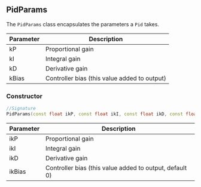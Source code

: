 ## PidParams

The `PidParams` class encapsulates the parameters a `Pid` takes.

Parameter | Description
----------|------------
kP | Proportional gain
kI | Integral gain
kD | Derivative gain
kBias | Controller bias (this value added to output)

### Constructor

```c++
//Signature
PidParams(const float ikP, const float ikI, const float ikD, const float ikBias = 0)
```

Parameter | Description
----------|------------
ikP | Proportional gain
ikI | Integral gain
ikD | Derivative gain
ikBias | Controller bias (this value added to output, default 0)
